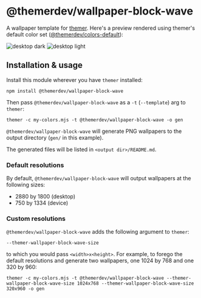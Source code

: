 # @themerdev/wallpaper-block-wave

A wallpaper template for [themer](https://github.com/themerdev/themer). Here's a preview rendered using themer's default color set ([@themerdev/colors-default](https://github.com/themerdev/themer/tree/main/cli/packages/colors-default)):

![desktop dark](https://cdn.jsdelivr.net/gh/themerdev/themer@68cf78f754e4797e46ed5dfbe76168ddb85a2886/cli/packages/wallpaper-block-wave/assets/desktop-dark.png)
![desktop light](https://cdn.jsdelivr.net/gh/themerdev/themer@68cf78f754e4797e46ed5dfbe76168ddb85a2886/cli/packages/wallpaper-block-wave/assets/desktop-light.png)

## Installation & usage

Install this module wherever you have `themer` installed:

    npm install @themerdev/wallpaper-block-wave

Then pass `@themerdev/wallpaper-block-wave` as a `-t` (`--template`) arg to `themer`:

    themer -c my-colors.mjs -t @themerdev/wallpaper-block-wave -o gen

`@themerdev/wallpaper-block-wave` will generate PNG wallpapers to the output directory (`gen/` in this example).

The generated files will be listed in `<output dir>/README.md`.

### Default resolutions

By default, `@themerdev/wallpaper-block-wave` will output wallpapers at the following sizes:

- 2880 by 1800 (desktop)
- 750 by 1334 (device)

### Custom resolutions

`@themerdev/wallpaper-block-wave` adds the following argument to `themer`:

    --themer-wallpaper-block-wave-size

to which you would pass `<width>x<height>`. For example, to forego the default resolutions and generate two wallpapers, one 1024 by 768 and one 320 by 960:

    themer -c my-colors.mjs -t @themerdev/wallpaper-block-wave --themer-wallpaper-block-wave-size 1024x768 --themer-wallpaper-block-wave-size 320x960 -o gen
